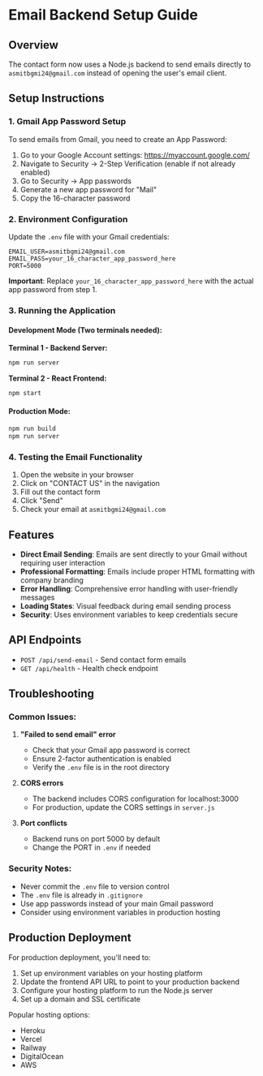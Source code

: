 # Email Backend Setup Guide

## Overview
The contact form now uses a Node.js backend to send emails directly to `asmitbgmi24@gmail.com` instead of opening the user's email client.

## Setup Instructions

### 1. Gmail App Password Setup
To send emails from Gmail, you need to create an App Password:

1. Go to your Google Account settings: https://myaccount.google.com/
2. Navigate to Security → 2-Step Verification (enable if not already enabled)
3. Go to Security → App passwords
4. Generate a new app password for "Mail"
5. Copy the 16-character password

### 2. Environment Configuration
Update the `.env` file with your Gmail credentials:

```
EMAIL_USER=asmitbgmi24@gmail.com
EMAIL_PASS=your_16_character_app_password_here
PORT=5000
```

**Important**: Replace `your_16_character_app_password_here` with the actual app password from step 1.

### 3. Running the Application

#### Development Mode (Two terminals needed):

**Terminal 1 - Backend Server:**
```bash
npm run server
```

**Terminal 2 - React Frontend:**
```bash
npm start
```

#### Production Mode:
```bash
npm run build
npm run server
```

### 4. Testing the Email Functionality

1. Open the website in your browser
2. Click on "CONTACT US" in the navigation
3. Fill out the contact form
4. Click "Send"
5. Check your email at `asmitbgmi24@gmail.com`

## Features

- **Direct Email Sending**: Emails are sent directly to your Gmail without requiring user interaction
- **Professional Formatting**: Emails include proper HTML formatting with company branding
- **Error Handling**: Comprehensive error handling with user-friendly messages
- **Loading States**: Visual feedback during email sending process
- **Security**: Uses environment variables to keep credentials secure

## API Endpoints

- `POST /api/send-email` - Send contact form emails
- `GET /api/health` - Health check endpoint

## Troubleshooting

### Common Issues:

1. **"Failed to send email" error**
   - Check that your Gmail app password is correct
   - Ensure 2-factor authentication is enabled
   - Verify the `.env` file is in the root directory

2. **CORS errors**
   - The backend includes CORS configuration for localhost:3000
   - For production, update the CORS settings in `server.js`

3. **Port conflicts**
   - Backend runs on port 5000 by default
   - Change the PORT in `.env` if needed

### Security Notes:
- Never commit the `.env` file to version control
- The `.env` file is already in `.gitignore`
- Use app passwords instead of your main Gmail password
- Consider using environment variables in production hosting

## Production Deployment

For production deployment, you'll need to:
1. Set up environment variables on your hosting platform
2. Update the frontend API URL to point to your production backend
3. Configure your hosting platform to run the Node.js server
4. Set up a domain and SSL certificate

Popular hosting options:
- Heroku
- Vercel
- Railway
- DigitalOcean
- AWS 